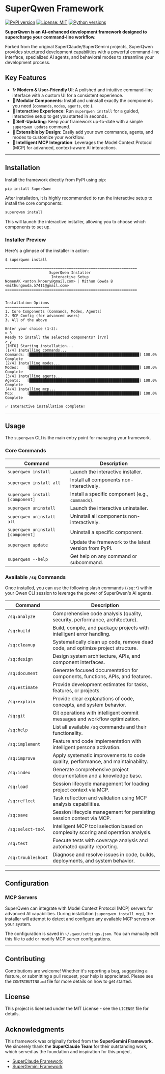 # SuperQwen Framework

[![PyPI version](https://img.shields.io/pypi/v/SuperQwen.svg)](https://pypi.org/project/SuperQwen/)
[![License: MIT](https://img.shields.io/badge/License-MIT-yellow.svg)](https://opensource.org/licenses/MIT)
[![Python versions](https://img.shields.io/pypi/pyversions/SuperQwen.svg)](https://pypi.org/project/SuperQwen/)

**SuperQwen is an AI-enhanced development framework designed to supercharge your command-line workflow.**

Forked from the original SuperClaude/SuperGemini projects, SuperQwen provides structured development capabilities with a powerful command-line interface, specialized AI agents, and behavioral modes to streamline your development process.

## Key Features

*   **✨ Modern & User-Friendly UI**: A polished and intuitive command-line interface with a custom UI for a consistent experience.
*   **🧩 Modular Components**: Install and uninstall exactly the components you need (`commands`, `modes`, `agents`, etc.).
*   **🤖 Interactive Experience**: Run `superqwen install` for a guided, interactive setup to get you started in seconds.
*   **🚀 Self-Updating**: Keep your framework up-to-date with a simple `superqwen update` command.
*   **🔧 Extensible by Design**: Easily add your own commands, agents, and modes to customize your workflow.
*   **🧠 Intelligent MCP Integration**: Leverages the Model Context Protocol (MCP) for advanced, context-aware AI interactions.

---

## Installation

Install the framework directly from PyPI using pip:

```bash
pip install SuperQwen
```

After installation, it is highly recommended to run the interactive setup to install the core components:

```bash
superqwen install
```

This will launch the interactive installer, allowing you to choose which components to set up.

### Installer Preview

Here's a glimpse of the installer in action:

```
$ superqwen install

============================================================
                    SuperQwen Installer
                     Interactive Setup
NomenAK <anton.knoery@gmail.com> | Mithun Gowda B <mithungowda.b7411@gmail.com>
============================================================


Installation Options
====================
1. Core Components (Commands, Modes, Agents)
2. MCP Config (for advanced users)
3. All of the above

Enter your choice (1-3):
> 3
Ready to install the selected components? [Y/n]
> y
[INFO] Starting installation...
[1/4] Installing commands...
Commands: [██████████████████████████████████████████████████] 100.0% Complete
[2/4] Installing modes...
Modes:    [██████████████████████████████████████████████████] 100.0% Complete
[3/4] Installing agents...
Agents:   [██████████████████████████████████████████████████] 100.0% Complete
[4/4] Installing mcp...
Mcp:      [██████████████████████████████████████████████████] 100.0% Complete

✅ Interactive installation complete!
```

---

## Usage

The `superqwen` CLI is the main entry point for managing your framework.

### Core Commands

| Command                             | Description                                           |
| ----------------------------------- | ----------------------------------------------------- |
| `superqwen install`                 | Launch the interactive installer.                     |
| `superqwen install all`             | Install all components non-interactively.             |
| `superqwen install [component]`     | Install a specific component (e.g., `commands`).      |
| `superqwen uninstall`               | Launch the interactive uninstaller.                   |
| `superqwen uninstall all`           | Uninstall all components non-interactively.           |
| `superqwen uninstall [component]`   | Uninstall a specific component.                       |
| `superqwen update`                  | Update the framework to the latest version from PyPI. |
| `superqwen --help`                  | Get help on any command or subcommand.                |


### Available `/sq` Commands

Once installed, you can use the following slash commands (`/sq:*`) within your Qwen CLI session to leverage the power of SuperQwen's AI agents.

| Command         | Description                                                                          |
| --------------- | ------------------------------------------------------------------------------------ |
| `/sq:analyze`   | Comprehensive code analysis (quality, security, performance, architecture).          |
| `/sq:build`     | Build, compile, and package projects with intelligent error handling.                |
| `/sq:cleanup`   | Systematically clean up code, remove dead code, and optimize project structure.      |
| `/sq:design`    | Design system architecture, APIs, and component interfaces.                          |
| `/sq:document`  | Generate focused documentation for components, functions, APIs, and features.        |
| `/sq:estimate`  | Provide development estimates for tasks, features, or projects.                      |
| `/sq:explain`   | Provide clear explanations of code, concepts, and system behavior.                   |
| `/sq:git`       | Git operations with intelligent commit messages and workflow optimization.           |
| `/sq:help`      | List all available `/sq` commands and their functionality.                           |
| `/sq:implement` | Feature and code implementation with intelligent persona activation.                 |
| `/sq:improve`   | Apply systematic improvements to code quality, performance, and maintainability.     |
| `/sq:index`     | Generate comprehensive project documentation and a knowledge base.                   |
| `/sq:load`      | Session lifecycle management for loading project context via MCP.                    |
| `/sq:reflect`   | Task reflection and validation using MCP analysis capabilities.                      |
| `/sq:save`      | Session lifecycle management for persisting session context via MCP.                 |
| `/sq:select-tool` | Intelligent MCP tool selection based on complexity scoring and operation analysis.   |
| `/sq:test`      | Execute tests with coverage analysis and automated quality reporting.                |
| `/sq:troubleshoot`| Diagnose and resolve issues in code, builds, deployments, and system behavior.     |

---

## Configuration

### MCP Servers

SuperQwen can integrate with Model Context Protocol (MCP) servers for advanced AI capabilities. During installation (`superqwen install mcp`), the installer will attempt to detect and configure any available MCP servers on your system.

The configuration is saved in `~/.qwen/settings.json`. You can manually edit this file to add or modify MCP server configurations.

---

## Contributing

Contributions are welcome! Whether it's reporting a bug, suggesting a feature, or submitting a pull request, your help is appreciated. Please see the `CONTRIBUTING.md` file for more details on how to get started.

## License

This project is licensed under the MIT License - see the `LICENSE` file for details.

## Acknowledgments

This framework was originally forked from the **SuperGemini Framework**. We sincerely thank the **SuperClaude Team** for their outstanding work, which served as the foundation and inspiration for this project.

-   [SuperClaude Framework](https://github.com/SuperClaude-Org/SuperClaude_Framework)
-   [SuperGemini Framework](https://github.com/SuperClaude-Org/SuperGemini_Framework)
